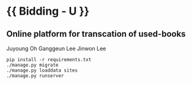 # {{ Bidding - U }}

## Online platform for transcation of used-books

Juyoung Oh
Ganggeun Lee
Jinwon Lee

```
pip install -r requirements.txt
./manage.py migrate
./manage.py loaddata sites
./manage.py runserver
```
